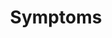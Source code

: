 ---
### CONTENT ###

# The question you want to ask
text: Regardless of your vaccination status, are you currently experiencing symptoms?

# The answer options and page name of destination associated with each answer
# Add as many as you need.
answers:
  - text: "Yes, I have symptoms"
    path: question-3
  - text: "No, I don't have symptoms"
    path: success

# Whether this question includes related resources (yes or no)
# To add resources, create a content page in the "_resources" folder and add this question's filename to the "related-page-name" setting, for example, who.md.
resources: yes

# =============================================================================

### NAVIGATION ###

# The name of this page used for the URL, for example, who.html
slug: symptoms

# The name of the page where the back button goes from this question
back: situation

# =============================================================================

### SETTINGS ###

# The name of the layout template this question uses
layout: question

# The title of this page for display purposes, if needed
title: Symptoms

# The number of this question that may be used for ordering or sorting
number: 2

# The input type for this question, currently radio only
type: radio
---